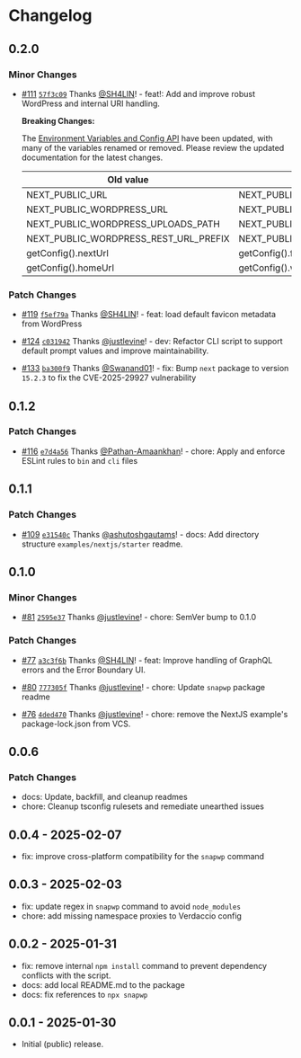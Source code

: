 # Changelog

## 0.2.0

### Minor Changes

-   [#111](https://github.com/rtCamp/snapwp/pull/111) [`57f3c09`](https://github.com/rtCamp/snapwp/commit/57f3c098ba238acb89c43ea52c588e09094ae7d5) Thanks [@SH4LIN](https://github.com/SH4LIN)! - feat!: Add and improve robust WordPress and internal URI handling.

    **Breaking Changes:**

    The [Environment Variables and Config API](../docs/config-api.md) have been updated, with many of the variables renamed or removed. Please review the updated documentation for the latest changes.

    | Old value                             | Replace with                     |
    | ------------------------------------- | -------------------------------- |
    | NEXT_PUBLIC_URL                       | NEXT_PUBLIC_FRONTEND_URL         |
    | NEXT_PUBLIC_WORDPRESS_URL             | NEXT_PUBLIC_WP_HOME_URL          |
    | NEXT_PUBLIC_WORDPRESS_UPLOADS_PATH    | NEXT_PUBLIC_WP_UPLOADS_DIRECTORY |
    | NEXT_PUBLIC_WORDPRESS_REST_URL_PREFIX | NEXT_PUBLIC_REST_URL_PREFIX      |
    | getConfig().nextUrl                   | getConfig().frontendUrl          |
    | getConfig().homeUrl                   | getConfig().wpHomeUrl            |

### Patch Changes

-   [#119](https://github.com/rtCamp/snapwp/pull/119) [`f5ef79a`](https://github.com/rtCamp/snapwp/commit/f5ef79a83f3f13fead3ee3075a32c4f7533ff525) Thanks [@SH4LIN](https://github.com/SH4LIN)! - feat: load default favicon metadata from WordPress

-   [#124](https://github.com/rtCamp/snapwp/pull/124) [`c031942`](https://github.com/rtCamp/snapwp/commit/c031942f387d7699be54f068e84dbbcac005025b) Thanks [@justlevine](https://github.com/justlevine)! - dev: Refactor CLI script to support default prompt values and improve maintainability.

-   [#133](https://github.com/rtCamp/snapwp/pull/133) [`ba300f9`](https://github.com/rtCamp/snapwp/commit/ba300f984bfbff8cd18f5517250d55d54b1562b7) Thanks [@Swanand01](https://github.com/Swanand01)! - fix: Bump `next` package to version `15.2.3` to fix the CVE-2025-29927 vulnerability

## 0.1.2

### Patch Changes

-   [#116](https://github.com/rtCamp/snapwp/pull/116) [`e7d4a56`](https://github.com/rtCamp/snapwp/commit/e7d4a56b1a6cf230bca87a25a4ac25b69180cabe) Thanks [@Pathan-Amaankhan](https://github.com/Pathan-Amaankhan)! - chore: Apply and enforce ESLint rules to `bin` and `cli` files

## 0.1.1

### Patch Changes

-   [#109](https://github.com/rtCamp/snapwp/pull/109) [`e31540c`](https://github.com/rtCamp/snapwp/commit/e31540cb97091eca81f02d824b4c58eb9fa71f5e) Thanks [@ashutoshgautams](https://github.com/ashutoshgautams)! - docs: Add directory structure `examples/nextjs/starter` readme.

## 0.1.0

### Minor Changes

-   [#81](https://github.com/rtCamp/snapwp/pull/81) [`2595e37`](https://github.com/rtCamp/snapwp/commit/2595e376efb9a24b9caa0be9146976ec1386ffc4) Thanks [@justlevine](https://github.com/justlevine)! - chore: SemVer bump to 0.1.0

### Patch Changes

-   [#77](https://github.com/rtCamp/snapwp/pull/77) [`a3c3f6b`](https://github.com/rtCamp/snapwp/commit/a3c3f6b27994b1c5fee555e23c4ea40f7b88667a) Thanks [@SH4LIN](https://github.com/SH4LIN)! - feat: Improve handling of GraphQL errors and the Error Boundary UI.

-   [#80](https://github.com/rtCamp/snapwp/pull/80) [`777305f`](https://github.com/rtCamp/snapwp/commit/777305fcfe0ac104fc0259f81a1ec93451e14b50) Thanks [@justlevine](https://github.com/justlevine)! - chore: Update `snapwp` package readme

-   [#76](https://github.com/rtCamp/snapwp/pull/76) [`4ded470`](https://github.com/rtCamp/snapwp/commit/4ded47012041099e01c8231cfa367c389de10171) Thanks [@justlevine](https://github.com/justlevine)! - chore: remove the NextJS example's package-lock.json from VCS.

## 0.0.6

### Patch Changes

-   docs: Update, backfill, and cleanup readmes
-   chore: Cleanup tsconfig rulesets and remediate unearthed issues

## 0.0.4 - 2025-02-07

-   fix: improve cross-platform compatibility for the `snapwp` command

## 0.0.3 - 2025-02-03

-   fix: update regex in `snapwp` command to avoid `node_modules`
-   chore: add missing namespace proxies to Verdaccio config

## 0.0.2 - 2025-01-31

-   fix: remove internal `npm install` command to prevent dependency conflicts with the script.
-   docs: add local README.md to the package
-   docs: fix references to `npx snapwp`

## 0.0.1 - 2025-01-30

-   Initial (public) release.
